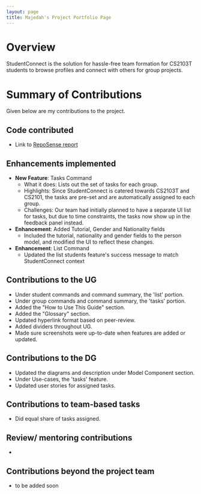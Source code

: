 ```yaml
---
layout: page
title: Majedah's Project Portfolio Page
---
```


# Overview

StudentConnect is the solution for hassle-free team formation for CS2103T students to browse profiles and connect with others for group projects.

# Summary of Contributions
Given below are my contributions to the project.

## Code contributed
* Link to [RepoSense report](https://nus-cs2103-ay2324s1.github.io/tp-dashboard/?search=maj0-0&breakdown=false&sort=groupTitle%20dsc&sortWithin=title&since=2023-09-22&timeframe=commit&mergegroup=&groupSelect=groupByRepos)

## Enhancements implemented
* **New Feature**: Tasks Command
    * What it does: Lists out the set of tasks for each group.
    * Highlights: Since StudentConnect is catered towards CS2103T and CS2101, the tasks are pre-set and are automatically assigned to each group.
    * Challenges: Our team had initially planned to have a separate UI list for tasks, but due to time constraints, the tasks now show up in the feedback panel instead.
* **Enhancement**: Added Tutorial, Gender and Nationality fields
    * Included the tutorial, nationality and gender fields to the person model, and modified the UI to reflect these changes.
* **Enhancement**: List Command
  * Updated the list students feature's success message to match StudentConnect context

## Contributions to the UG
* Under student commands and command summary, the 'list' portion.
* Under group commands and command summary, the 'tasks' portion.
* Added the "How to Use This Guide" section.
* Added the "Glossary" section.
* Updated hyperlink format based on peer-review.
* Added dividers throughout UG.
* Made sure screenshots were up-to-date when features are added or updated.

## Contributions to the DG
* Updated the diagrams and description under Model Component section.
* Under Use-cases, the 'tasks' feature.
* Updated user stories for assigned tasks.

## Contributions to team-based tasks
* Did equal share of tasks assigned.

## Review/ mentoring contributions
* 

## Contributions beyond the project team
* to be added soon
